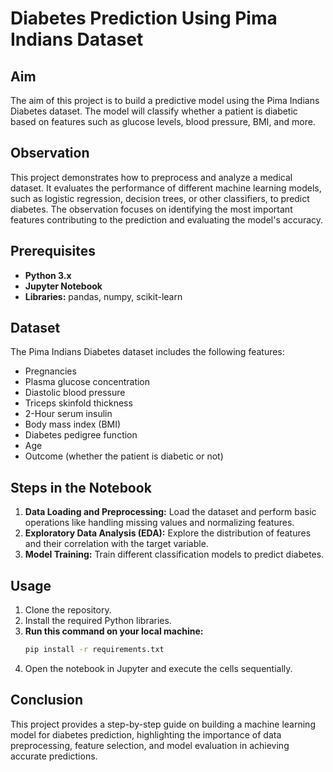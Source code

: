# Diabetes Prediction Using Pima Indians Dataset

## Aim
The aim of this project is to build a predictive model using the Pima Indians Diabetes dataset. The model will classify whether a patient is diabetic based on features such as glucose levels, blood pressure, BMI, and more.

## Observation
This project demonstrates how to preprocess and analyze a medical dataset. It evaluates the performance of different machine learning models, such as logistic regression, decision trees, or other classifiers, to predict diabetes. The observation focuses on identifying the most important features contributing to the prediction and evaluating the model's accuracy.

## Prerequisites
- **Python 3.x**
- **Jupyter Notebook**
- **Libraries:** pandas, numpy, scikit-learn

## Dataset
The Pima Indians Diabetes dataset includes the following features:
- Pregnancies
- Plasma glucose concentration
- Diastolic blood pressure
- Triceps skinfold thickness
- 2-Hour serum insulin
- Body mass index (BMI)
- Diabetes pedigree function
- Age
- Outcome (whether the patient is diabetic or not)

## Steps in the Notebook
1. **Data Loading and Preprocessing:** Load the dataset and perform basic operations like handling missing values and normalizing features.
2. **Exploratory Data Analysis (EDA):** Explore the distribution of features and their correlation with the target variable.
3. **Model Training:** Train different classification models to predict diabetes.


## Usage
1. Clone the repository.
2. Install the required Python libraries.
3. **Run this command on your local machine:**
    ```bash
    pip install -r requirements.txt

4. Open the notebook in Jupyter and execute the cells sequentially.

## Conclusion
This project provides a step-by-step guide on building a machine learning model for diabetes prediction, highlighting the importance of data preprocessing, feature selection, and model evaluation in achieving accurate predictions.
